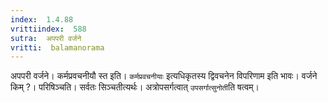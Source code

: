 ```yaml
---
index:  1.4.88
vrittiindex:  588
sutra:  अपपरी वर्जने
vritti:  balamanorama 
---
```


अपपरी वर्जने। कर्मप्रवचनीयौ स्त इति। `कर्मप्रवचनीयाः` इत्यधिकृतस्य द्विवचनेन विपरिणाम इति भावः। वर्जने किम् ?। परिषिञ्चति। सर्वतः सिञ्चतीत्यर्थः। अत्रोपसर्गत्वात् `उपसर्गात्सुनोती`ति षत्वम्। 

